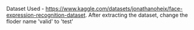Dataset Used - https://www.kaggle.com/datasets/jonathanoheix/face-expression-recognition-dataset.
After extracting the dataset, change the floder name 'valid' to 'test'

